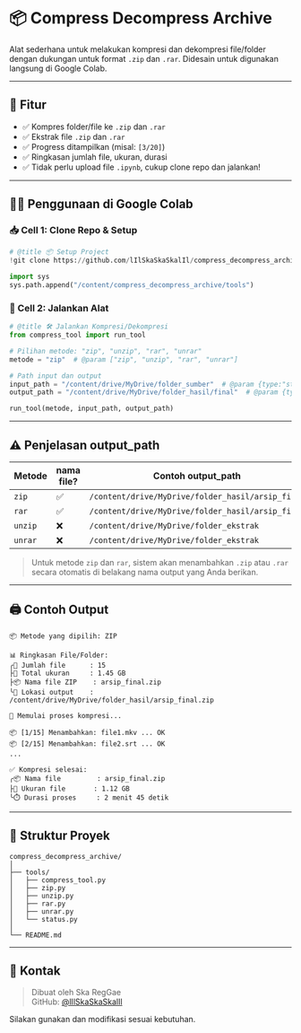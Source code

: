 
# 📦 Compress Decompress Archive

Alat sederhana untuk melakukan kompresi dan dekompresi file/folder dengan dukungan untuk format `.zip` dan `.rar`. Didesain untuk digunakan langsung di Google Colab.

---

## 🧪 Fitur

- ✅ Kompres folder/file ke `.zip` dan `.rar`
- ✅ Ekstrak file `.zip` dan `.rar`
- ✅ Progress ditampilkan (misal: `[3/20]`)
- ✅ Ringkasan jumlah file, ukuran, durasi
- ✅ Tidak perlu upload file `.ipynb`, cukup clone repo dan jalankan!

---

## 🧑‍💻 Penggunaan di Google Colab

### 📥 Cell 1: Clone Repo & Setup
```python
# @title 📦 Setup Project
!git clone https://github.com/lIlSkaSkaSkalIl/compress_decompress_archive.git || echo "Repo sudah ada"

import sys
sys.path.append("/content/compress_decompress_archive/tools")
```

### 🚀 Cell 2: Jalankan Alat
```python
# @title 🛠️ Jalankan Kompresi/Dekompresi
from compress_tool import run_tool

# Pilihan metode: "zip", "unzip", "rar", "unrar"
metode = "zip"  # @param ["zip", "unzip", "rar", "unrar"]

# Path input dan output
input_path = "/content/drive/MyDrive/folder_sumber"  # @param {type:"string"}
output_path = "/content/drive/MyDrive/folder_hasil/final"  # @param {type:"string"}

run_tool(metode, input_path, output_path)
```

---

## ⚠️ Penjelasan output_path

| Metode     | nama file? | Contoh output_path                                |
|------------|-------------------------------|----------------------------------------------------|
| `zip`      | ✅                          | `/content/drive/MyDrive/folder_hasil/arsip_final` |
| `rar`      | ✅                          | `/content/drive/MyDrive/folder_hasil/arsip_final` |
| `unzip`    | ❌                       | `/content/drive/MyDrive/folder_ekstrak`           |
| `unrar`    | ❌                       | `/content/drive/MyDrive/folder_ekstrak`           |

> Untuk metode `zip` dan `rar`, sistem akan menambahkan `.zip` atau `.rar` secara otomatis di belakang nama output yang Anda berikan.

---

## 🖨️ Contoh Output

```
📦 Metode yang dipilih: ZIP

📊 Ringkasan File/Folder:
╭📁 Jumlah file      : 15
├💾 Total ukuran     : 1.45 GB
├📦 Nama file ZIP    : arsip_final.zip
╰🎯 Lokasi output    : /content/drive/MyDrive/folder_hasil/arsip_final.zip

🚀 Memulai proses kompresi...

📦 [1/15] Menambahkan: file1.mkv ... OK
📦 [2/15] Menambahkan: file2.srt ... OK
...

✅ Kompresi selesai:
╭📦 Nama file         : arsip_final.zip
├📏 Ukuran file       : 1.12 GB
╰⏱️ Durasi proses     : 2 menit 45 detik
```

---

## 📁 Struktur Proyek

```
compress_decompress_archive/
│
├── tools/
│   ├── compress_tool.py
│   ├── zip.py
│   ├── unzip.py
│   ├── rar.py
│   ├── unrar.py
│   └── status.py
│
└── README.md
```

---

## 🙋 Kontak

> Dibuat oleh Ska RegGae  
GitHub: [@lIlSkaSkaSkalIl](https://github.com/lIlSkaSkaSkalIl)

Silakan gunakan dan modifikasi sesuai kebutuhan.
